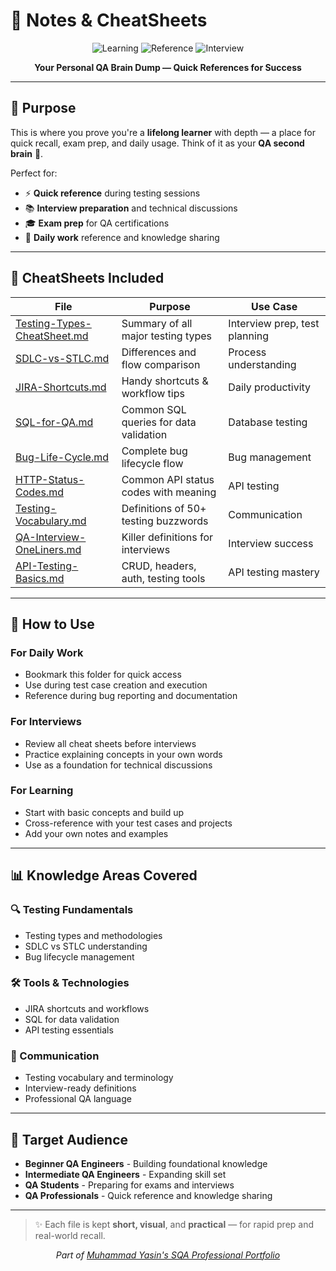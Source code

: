 # 🧠 Notes & CheatSheets

<div align="center">

![Learning](https://img.shields.io/badge/Learning-Continuous-blue?style=flat)
![Reference](https://img.shields.io/badge/Reference-Quick%20Access-green?style=flat)
![Interview](https://img.shields.io/badge/Interview-Ready-orange?style=flat)

**Your Personal QA Brain Dump — Quick References for Success**

</div>

---

## 🎯 Purpose

This is where you prove you're a **lifelong learner** with depth — a place for quick recall, exam prep, and daily usage. Think of it as your **QA second brain** 🧠.

Perfect for:
- ⚡ **Quick reference** during testing sessions
- 📚 **Interview preparation** and technical discussions
- 🎓 **Exam prep** for QA certifications
- 💼 **Daily work** reference and knowledge sharing

---

## 📌 CheatSheets Included

| File | Purpose | Use Case |
|------|---------|----------|
| [Testing-Types-CheatSheet.md](./Testing-Types-CheatSheet.md) | Summary of all major testing types | Interview prep, test planning |
| [SDLC-vs-STLC.md](./SDLC-vs-STLC.md) | Differences and flow comparison | Process understanding |
| [JIRA-Shortcuts.md](./JIRA-Shortcuts.md) | Handy shortcuts & workflow tips | Daily productivity |
| [SQL-for-QA.md](./SQL-for-QA.md) | Common SQL queries for data validation | Database testing |
| [Bug-Life-Cycle.md](./Bug-Life-Cycle.md) | Complete bug lifecycle flow | Bug management |
| [HTTP-Status-Codes.md](./HTTP-Status-Codes.md) | Common API status codes with meaning | API testing |
| [Testing-Vocabulary.md](./Testing-Vocabulary.md) | Definitions of 50+ testing buzzwords | Communication |
| [QA-Interview-OneLiners.md](./QA-Interview-OneLiners.md) | Killer definitions for interviews | Interview success |
| [API-Testing-Basics.md](./API-Testing-Basics.md) | CRUD, headers, auth, testing tools | API testing mastery |

---

## 🚀 How to Use

### For Daily Work
- Bookmark this folder for quick access
- Use during test case creation and execution
- Reference during bug reporting and documentation

### For Interviews
- Review all cheat sheets before interviews
- Practice explaining concepts in your own words
- Use as a foundation for technical discussions

### For Learning
- Start with basic concepts and build up
- Cross-reference with your test cases and projects
- Add your own notes and examples

---

## 📊 Knowledge Areas Covered

### 🔍 Testing Fundamentals
- Testing types and methodologies
- SDLC vs STLC understanding
- Bug lifecycle management

### 🛠️ Tools & Technologies
- JIRA shortcuts and workflows
- SQL for data validation
- API testing essentials

### 💬 Communication
- Testing vocabulary and terminology
- Interview-ready definitions
- Professional QA language

---

## 🎯 Target Audience

- **Beginner QA Engineers** - Building foundational knowledge
- **Intermediate QA Engineers** - Expanding skill set
- **QA Students** - Preparing for exams and interviews
- **QA Professionals** - Quick reference and knowledge sharing

---

> ✨ Each file is kept **short, visual**, and **practical** — for rapid prep and real-world recall.

<div align="center">
  <i>Part of <a href="https://github.com/Yasin-asif/SQA-Professional-Portfolio">Muhammad Yasin's SQA Professional Portfolio</a></i>
</div> 